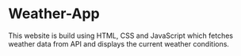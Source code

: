 # Weather-App
 This website is build using HTML, CSS and JavaScript which fetches weather data from API and displays the current weather conditions.
